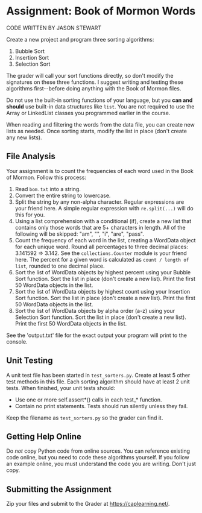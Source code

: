 # Assignment: Book of Mormon Words

CODE WRITTEN BY JASON STEWART

Create a new project and program three sorting algorithms:

1. Bubble Sort
2. Insertion Sort
3. Selection Sort

The grader will call your sort functions directly, so don't modify the signatures on these three functions. I suggest writing and testing these algorithms first--before doing anything with the Book of Mormon files.

Do not use the built-in sorting functions of your language, but you **can and should** use built-in data structures like `list`. You are not required to use the Array or LinkedList classes you programmed earlier in the course.

When reading and filtering the words from the data file, you can create new lists as needed. Once sorting starts, modify the list in place (don't create any new lists).


## File Analysis

Your assignment is to count the frequencies of each word used in the Book of Mormon. Follow this process:

1. Read `bom.txt` into a string.
2. Convert the entire string to lowercase.
3. Split the string by any non-alpha character. Regular expressions are your friend here. A simple regular expression with `re.split(...)` will do this for you.
4. Using a list comprehension with a conditional (if), create a new list that contains only those words that are 5+ characters in length. All of the following will be skipped: "am", "", "i", "are", "pass".
5. Count the frequency of each word in the list, creating a WordData object for each unique word.  Round all percentages to three decimal places: 3.141592 => 3.142.  See the `collections.Counter` module is your friend here.  The percent for a given word is calculated as `count / length of list`, rounded to one decimal place.
6. Sort the list of WordData objects by highest percent using your Bubble Sort function. Sort the list in place (don't create a new list). Print the first 50 WordData objects in the list.
7. Sort the list of WordData objects by highest count using your Insertion Sort function. Sort the list in place (don't create a new list). Print the first 50 WordData objects in the list.
8. Sort the list of WordData objects by alpha order (a-z) using your Selection Sort function. Sort the list in place (don't create a new list). Print the first 50 WordData objects in the list.

See the 'output.txt' file for the exact output your program will print to the console.

## Unit Testing

A unit test file has been started in `test_sorters.py`. Create at least 5 other test methods in this file. Each sorting algorithm should have at least 2 unit tests. When finished, your unit tests should:

* Use one or more self.assert*() calls in each test_* function.
* Contain no print statements. Tests should run silently unless they fail.

Keep the filename as `test_sorters.py` so the grader can find it.


## Getting Help Online

Do *not* copy Python code from online sources. You can reference existing code online, but you need to code these algorithms yourself. If you follow an example online, you must understand the code you are writing. Don't just copy.


## Submitting the Assignment

Zip your files and submit to the Grader at https://caplearning.net/.
